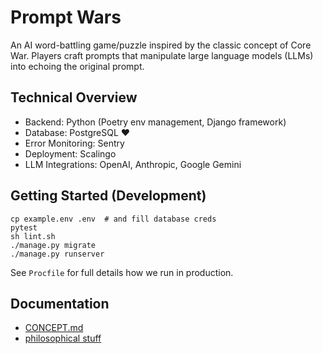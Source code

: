 # Prompt Wars

An AI word-battling game/puzzle inspired by the classic concept of Core War. Players craft prompts that manipulate large language models (LLMs) into echoing the original prompt.

## Technical Overview

* Backend: Python (Poetry env management, Django framework)
* Database: PostgreSQL ❤️
* Error Monitoring: Sentry
* Deployment: Scalingo
* LLM Integrations: OpenAI, Anthropic, Google Gemini

## Getting Started (Development)

    cp example.env .env  # and fill database creds
    pytest
    sh lint.sh
    ./manage.py migrate
    ./manage.py runserver

See `Procfile` for full details how we run in production.

## Documentation

- [CONCEPT.md](CONCEPT.md)
- [philosophical stuff](docs/parallels.md)
